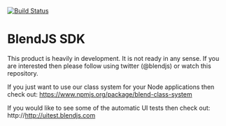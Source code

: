 [![Build Status](https://travis-ci.org/blendsdk/blendjs-sdk.svg?branch=master)](https://travis-ci.org/blendsdk/blendjs-sdk)

BlendJS SDK
===========

This product is heavily in development. It is not ready in any sense. If you are interested then please follow using twitter (@blendjs) or watch this repository.

If you just want to use our class system for your Node applications then check out: https://www.npmjs.org/package/blend-class-system

If you would like to see some of the automatic UI tests then check out: http://http://uitest.blendjs.com

